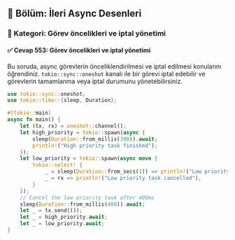 ## 📘 Bölüm: İleri Async Desenleri  
### 🔹 Kategori: Görev öncelikleri ve iptal yönetimi  
#### ✅ Cevap 553: Görev öncelikleri ve iptal yönetimi

Bu soruda, async görevlerin önceliklendirilmesi ve iptal edilmesi konularını öğrendiniz. `tokio::sync::oneshot` kanalı ile bir görevi iptal edebilir ve görevlerin tamamlanma veya iptal durumunu yönetebilirsiniz.

```rust
use tokio::sync::oneshot;
use tokio::time::{sleep, Duration};

#[tokio::main]
async fn main() {
    let (tx, rx) = oneshot::channel();
    let high_priority = tokio::spawn(async {
        sleep(Duration::from_millis(300)).await;
        println!("High priority task finished");
    });
    let low_priority = tokio::spawn(async move {
        tokio::select! {
            _ = sleep(Duration::from_secs(1)) => println!("Low priority task finished"),
            _ = rx => println!("Low priority task cancelled"),
        }
    });
    // Cancel the low priority task after 400ms
    sleep(Duration::from_millis(400)).await;
    let _ = tx.send(());
    let _ = high_priority.await;
    let _ = low_priority.await;
}
```
